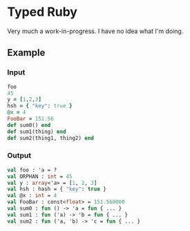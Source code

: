 # Typed Ruby
Very much a work-in-progress. I have no idea what I'm doing.

## Example
### Input
```ruby
foo
45
y = [1,2,3]
hsh = { "key": true }
@x = 4
FooBar = 151.56
def sum0() end
def sum1(thing) end
def sum2(thing1, thing2) end
```

### Output
```ocaml
val foo : 'a = ?
val ORPHAN : int = 45
val y : array<'a> = [1, 2, 3]
val hsh : hash = { "key": true }
val @x : int = 4
val FooBar : const<float> = 151.560000
val sum0 : fun () -> 'a = fun { ... }
val sum1 : fun ('a) -> 'b = fun { ... }
val sum2 : fun ('a, 'b) -> 'c = fun { ... }
```
